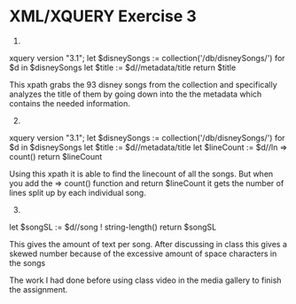 # XML/XQUERY Exercise 3 

1. 
xquery version "3.1";
let $disneySongs := collection('/db/disneySongs/')
for $d in $disneySongs
let $title := $d//metadata/title
return $title

This xpath grabs the 93 disney songs from the collection and specifically analyzes the title of them by going down into the the metadata which contains the needed information. 

2. 
xquery version "3.1";
let $disneySongs := collection('/db/disneySongs/')
for $d in $disneySongs
let $title := $d//metadata/title
let $lineCount := $d//ln => count()
return $lineCount

Using this xpath it is able to find the linecount of all the songs. But when you add the => count() function and return $lineCount it gets the number of lines split up by each individual song. 

3. 
let $songSL := $d//song ! string-length() 
return $songSL

This gives the amount of text per song. After discussing in class this gives a skewed number because of the excessive amount of space characters in the songs

The work I had done before using class video in the media gallery to finish the assignment. 